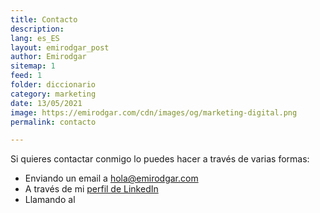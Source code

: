 ```yaml
---
title: Contacto
description: 
lang: es_ES
layout: emirodgar_post
author: Emirodgar
sitemap: 1
feed: 1
folder: diccionario
category: marketing
date: 13/05/2021
image: https://emirodgar.com/cdn/images/og/marketing-digital.png
permalink: contacto

---
```


Si quieres contactar conmigo lo puedes hacer a través de varias formas:

 - Enviando un email a hola@emirodgar.com
 - A través de mi [perfil de LinkedIn](https://es.linkedin.com/in/emirodgar)
 - Llamando al 

<!--stackedit_data:
eyJoaXN0b3J5IjpbMTAwMzU0OTQ3MF19
-->